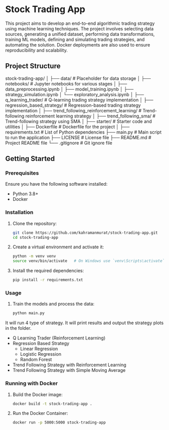 # Stock Trading App

This project aims to develop an end-to-end algorithmic trading strategy using machine learning techniques. The project involves selecting data sources, generating a unified dataset, performing data transformations, training ML models, defining and simulating trading strategies, and automating the solution. Docker deployments are also used to ensure reproducibility and scalability.

## Project Structure

stock-trading-app/
│
├── data/ # Placeholder for data storage
│
├── notebooks/ # Jupyter notebooks for various stages
│ ├── data_preprocessing.ipynb
│ ├── model_training.ipynb
│ ├── strategy_simulation.ipynb
│ └── exploratory_analysis.ipynb
│
├── q_learning_trader/ # Q-learning trading strategy implementation
│
├── regression_based_strategy/ # Regression-based trading strategy implementation
│
├── trend_following_reinforcement_learning/ # Trend-following reinforcement learning strategy
│
├── trend_following_sma/ # Trend-following strategy using SMA
│
├── starter/ # Starter code and utilities
│
├── Dockerfile # Dockerfile for the project
│
├── requirements.txt # List of Python dependencies
├── main.py # Main script to run the application
├── LICENSE # License file
├── README.md # Project README file
└── .gitignore # Git ignore file

## Getting Started

### Prerequisites

Ensure you have the following software installed:
- Python 3.8+
- Docker

### Installation

1. Clone the repository:
    ```sh
    git clone https://github.com/kahramanmurat/stock-trading-app.git
    cd stock-trading-app
    ```
2. Create a virtual environment and activate it:
    ```sh
    python -m venv venv
    source venv/bin/activate   # On Windows use `venv\Scripts\activate`
    ```
3. Install the required dependencies:
    ```sh
    pip install -r requirements.txt
    ```
### Usage

1. Train the models and process the data:
    ```sh
    python main.py
    ```
It will run 4 type of strategy. It will print results and output the strategy plots in the folder.

- Q Learning Trader (Reinforcement Learning)
- Regression Based Strategy
    - Linear Regression
    - Logistic Regression
    - Random Forest
- Trend Following Strategy with Reinforcement Learning
- Trend Following Strategy with Simple Moving Average

### Running with Docker

1. Build the Docker image:
    ```sh
    docker build -t stock-trading-app .
    ```
2. Run the Docker Container:
    ```sh
    docker run -p 5000:5000 stock-trading-app
    ```

